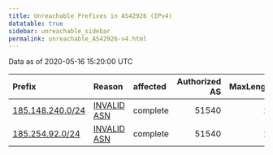 ```yaml
---
title: Unreachable Prefixes in AS42926 (IPv4)
datatable: true
sidebar: unreachable_sidebar
permalink: unreachable_AS42926-v4.html
---
```


Data as of 2020-05-16 15:20:00 UTC


<div class="datatable-begin"></div>

| Prefix                                                     | Reason                                                                                                  | affected   |   Authorized AS |   MaxLength | Anchor                                         |   unreachable /24s |
|:-----------------------------------------------------------|:--------------------------------------------------------------------------------------------------------|:-----------|----------------:|------------:|:-----------------------------------------------|-------------------:|
| [185.148.240.0/24](https://stat.ripe.net/185.148.240.0/24) | [INVALID ASN](https://rpki-validator.ripe.net/announcement-preview?asn=AS42926&prefix=185.148.240.0/24) | complete   |           51540 |          24 | [RIPE](unreachable_RIPE_NCC_RPKI_Root-v4.html) |                  1 |
| [185.254.92.0/24](https://stat.ripe.net/185.254.92.0/24)   | [INVALID ASN](https://rpki-validator.ripe.net/announcement-preview?asn=AS42926&prefix=185.254.92.0/24)  | complete   |           51540 |          24 | [RIPE](unreachable_RIPE_NCC_RPKI_Root-v4.html) |                  1 |

<div class="datatable-end"></div>